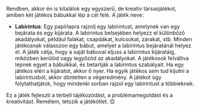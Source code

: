 Rendben, akkor én is kitalálok egy egyszerű, de kreatív társasjátékot, amiben két játékos bábukkal lép a cél felé. A játék neve:

- **Labirintus**: Egy papírlapra rajzolj egy labirintust, amelynek van egy bejárata és egy kijárata. A labirintus belsejében helyezz el különböző akadályokat, például falakat, csapdákat, kulcsokat, zárakat, stb. Minden játékosnak válasszon egy bábut, amelyet a labirintus bejáratánál helyez el. A játék célja, hogy a saját bábuval eljuss a labirintus kijáratáig, miközben kerülöd vagy legyőzöd az akadályokat. A játékosok felváltva lépnek egyet a bábuikkal, és betartják a labirintus szabályait. Ha egy játékos eléri a kijáratot, akkor ő nyer. Ha egyik játékos sem tud kijutni a labirintusból, akkor döntetlen a végeredmény. A játékot úgy folytathatjátok, hogy mindenki sorban rajzol egy labirintust a többieknek.

Ez a játék fejleszti a térbeli tájékozódást, a problémamegoldást és a kreativitást. Remélem, tetszik a játékötlet. 😊
